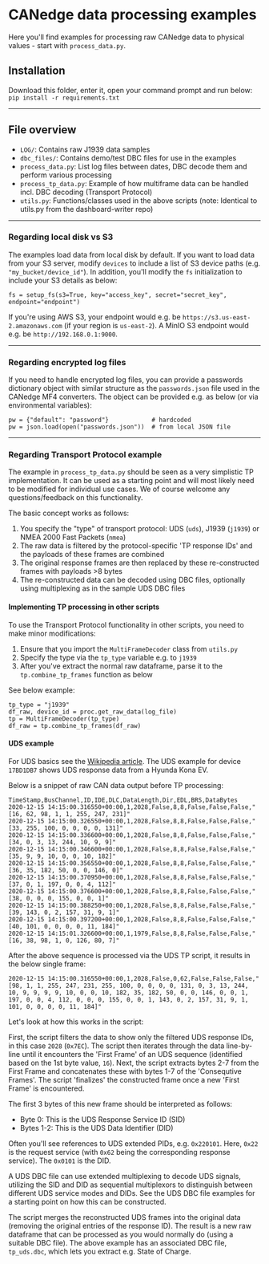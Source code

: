 # CANedge data processing examples

Here you'll find examples for processing raw CANedge data to physical values - start with `process_data.py`.

## Installation

Download this folder, enter it, open your command prompt and run below:  
  ``pip install -r requirements.txt``

---

## File overview

- `LOG/`: Contains raw J1939 data samples
- `dbc_files/`: Contains demo/test DBC files for use in the examples
- `process_data.py`: List log files between dates, DBC decode them and perform various processing
- `process_tp_data.py`: Example of how multiframe data can be handled incl. DBC decoding (Transport Protocol)
- `utils.py`: Functions/classes used in the above scripts (note: Identical to utils.py from the dashboard-writer repo)

---

### Regarding local disk vs S3
The examples load data from local disk by default. If you want to load data from your S3 server, modify `devices` to include a list of S3 device paths (e.g. `"my_bucket/device_id"`). In addition, you'll modify the `fs` initialization to include your S3 details as below:

```
fs = setup_fs(s3=True, key="access_key", secret="secret_key", endpoint="endpoint")
```

If you're using AWS S3, your endpoint would e.g. be `https://s3.us-east-2.amazonaws.com` (if your region is `us-east-2`). A MinIO S3 endpoint would e.g. be `http://192.168.0.1:9000`.

---
### Regarding encrypted log files
If you need to handle encrypted log files, you can provide a passwords dictionary object with similar structure as the `passwords.json` file used in the CANedge MF4 converters. The object can be provided e.g. as below (or via environmental variables):

```
pw = {"default": "password"} 			# hardcoded  
pw = json.load(open("passwords.json"))	# from local JSON file 
```

---

### Regarding Transport Protocol example
The example in `process_tp_data.py` should be seen as a very simplistic TP implementation. It can be used as a starting point and will most likely need to be modified for individual use cases. We of course welcome any questions/feedback on this functionality.

The basic concept works as follows:

1. You specify the "type" of transport protocol: UDS (`uds`), J1939 (`j1939`) or NMEA 2000 Fast Packets (`nmea`)
2. The raw data is filtered by the protocol-specific 'TP response IDs' and the payloads of these frames are combined  
3. The original response frames are then replaced by these re-constructed frames with payloads >8 bytes  
4. The re-constructed data can be decoded using DBC files, optionally using multiplexing as in the sample UDS DBC files 

#### Implementing TP processing in other scripts 
To use the Transport Protocol functionality in other scripts, you need to make minor modifications:

1. Ensure that you import the `MultiFrameDecoder` class from `utils.py` 
2. Specify the type via the `tp_type` variable e.g. to `j1939` 
3. After you've extract the normal raw dataframe, parse it to the `tp.combine_tp_frames` function as below

See below example:

```
tp_type = "j1939"
df_raw, device_id = proc.get_raw_data(log_file)
tp = MultiFrameDecoder(tp_type)
df_raw = tp.combine_tp_frames(df_raw)
```


#### UDS example
For UDS basics see the [Wikipedia article](https://en.wikipedia.org/wiki/Unified_Diagnostic_Services). The UDS example for device `17BD1DB7` shows UDS response data from a Hyunda Kona EV. 

Below is a snippet of raw CAN data output before TP processing:

```
TimeStamp,BusChannel,ID,IDE,DLC,DataLength,Dir,EDL,BRS,DataBytes
2020-12-15 14:15:00.316550+00:00,1,2028,False,8,8,False,False,False,"[16, 62, 98, 1, 1, 255, 247, 231]"
2020-12-15 14:15:00.326550+00:00,1,2028,False,8,8,False,False,False,"[33, 255, 100, 0, 0, 0, 0, 131]"
2020-12-15 14:15:00.336600+00:00,1,2028,False,8,8,False,False,False,"[34, 0, 3, 13, 244, 10, 9, 9]"
2020-12-15 14:15:00.346600+00:00,1,2028,False,8,8,False,False,False,"[35, 9, 9, 10, 0, 0, 10, 182]"
2020-12-15 14:15:00.356550+00:00,1,2028,False,8,8,False,False,False,"[36, 35, 182, 50, 0, 0, 146, 0]"
2020-12-15 14:15:00.370950+00:00,1,2028,False,8,8,False,False,False,"[37, 0, 1, 197, 0, 0, 4, 112]"
2020-12-15 14:15:00.376600+00:00,1,2028,False,8,8,False,False,False,"[38, 0, 0, 0, 155, 0, 0, 1]"
2020-12-15 14:15:00.388250+00:00,1,2028,False,8,8,False,False,False,"[39, 143, 0, 2, 157, 31, 9, 1]"
2020-12-15 14:15:00.397200+00:00,1,2028,False,8,8,False,False,False,"[40, 101, 0, 0, 0, 0, 11, 184]"
2020-12-15 14:15:01.326600+00:00,1,1979,False,8,8,False,False,False,"[16, 38, 98, 1, 0, 126, 80, 7]"
```

After the above sequence is processed via the UDS TP script, it results in the below single frame:

```
2020-12-15 14:15:00.316550+00:00,1,2028,False,0,62,False,False,False,"[98, 1, 1, 255, 247, 231, 255, 100, 0, 0, 0, 0, 131, 0, 3, 13, 244, 10, 9, 9, 9, 9, 10, 0, 0, 10, 182, 35, 182, 50, 0, 0, 146, 0, 0, 1, 197, 0, 0, 4, 112, 0, 0, 0, 155, 0, 0, 1, 143, 0, 2, 157, 31, 9, 1, 101, 0, 0, 0, 0, 11, 184]"
```

Let's look at how this works in the script:

First, the script filters the data to show only the filtered UDS response IDs, in this case `2028` (`0x7EC`). The script then iterates through the data line-by-line until it encounters the 'First Frame' of an UDS sequence (identified based on the 1st byte value, `16`). Next, the script extracts bytes 2-7 from the First Frame and concatenates these with bytes 1-7 of the 'Consequtive Frames'. The script 'finalizes' the constructed frame once a new 'First Frame' is encountered.

The first 3 bytes of this new frame should be interpreted as follows:
- Byte 0: This is the UDS Response Service ID (SID)
- Bytes 1-2: This is the UDS Data Identifier (DID)

Often you'll see references to UDS extended PIDs, e.g. `0x220101`. Here, `0x22` is the request service (with `0x62` being the corresponding response service). The `0x0101` is the DID. 

A UDS DBC file can use extended multiplexing to decode UDS signals, utilizing the SID and DID as sequential multiplexors to distinguish between different UDS service modes and DIDs. See the UDS DBC file examples for a starting point on how this can be constructed.

The script merges the reconstructed UDS frames into the original data (removing the original entries of the response ID). The result is a new raw dataframe that can be processed as you would normally do (using a suitable DBC file). The above example has an associated DBC file, `tp_uds.dbc`, which lets you extract e.g. State of Charge.

